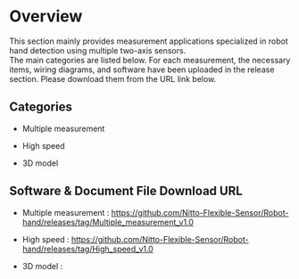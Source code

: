 # Overview

  This section mainly provides measurement applications specialized in robot hand detection using multiple two-axis sensors. <br>
  The main categories are listed below. For each measurement, the necessary items, wiring diagrams, and software have been uploaded in the release section. Please download them from the URL link below.

## Categories 
  - Multiple measurement

  - High speed
 
  - 3D model


## Software & Document File Download URL
  

 - Multiple measurement : https://github.com/Nitto-Flexible-Sensor/Robot-hand/releases/tag/Multiple_measurement_v1.0

 - High speed : https://github.com/Nitto-Flexible-Sensor/Robot-hand/releases/tag/High_speed_v1.0

 - 3D model : 
